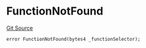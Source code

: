 # FunctionNotFound
[Git Source](https://github.com/thrackle-io/rules-protocol/blob/2738cf9716e0fddfad4df13fdb6486b5987af931/src/economic/ruleStorage/RuleStorageDiamond.sol)


```solidity
error FunctionNotFound(bytes4 _functionSelector);
```

